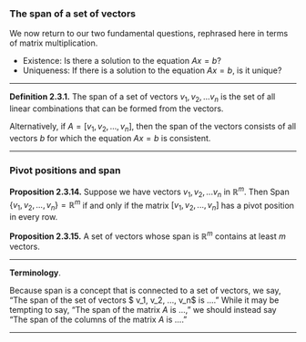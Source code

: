 ### The span of a set of vectors

We now return to our two fundamental questions, rephrased here in terms of matrix multiplication.
- Existence: Is there a solution to the equation $Ax = b$?
- Uniqueness: If there is a solution to the equation $Ax = b$, is it unique?

---

**Definition 2.3.1.**  The span of a set of vectors $v_1, v_2, ... v_n$ is the set of all linear combinations that can be formed from the vectors.

Alternatively, if  $A = [ v_1, v_2, ..., v_n ]$, then the span of the vectors consists of all vectors $b$ for which the equation $Ax = b$ is consistent.

---

### Pivot positions and span

**Proposition 2.3.14.**  Suppose we have vectors $v_1, v_2, ... v_n$ in $`ℝ^m`$. Then Span $`\{v_1, v_2, ..., v_n\} = ℝ^m`$ if and only if the matrix $[ v_1, v_2, ..., v_n ]$ has a pivot position in every row.

**Proposition 2.3.15.**  A set of vectors whose span is $`ℝ^m`$ contains at least $m$ vectors.

 ---

 **Terminology**.

Because span is a concept that is connected to a set of vectors, we say, “The span of the set of vectors 
$ v_1, v_2, ..., v_n$ is ....” While it may be tempting to say, “The span of the matrix $A$ is ...,” we should instead say “The span of the columns of the matrix $A$ is ....”

---

